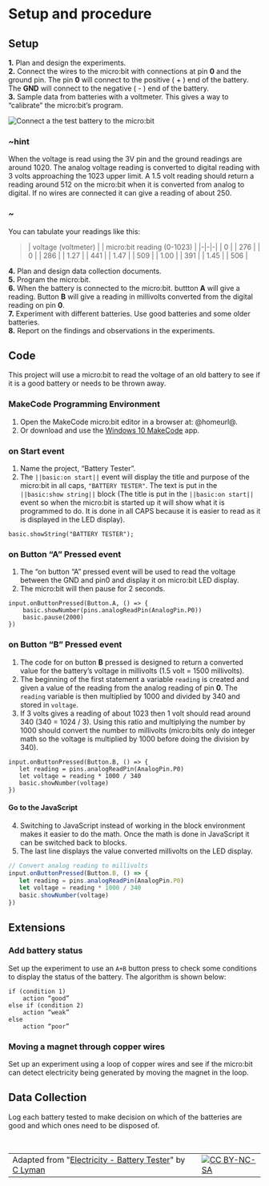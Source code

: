 # Setup and procedure

## Setup

**1.** Plan and design the experiments.<br/>
**2.** Connect the wires to the micro:bit with connections at pin **0** and the ground pin. The pin **0** will connect to the positive ( + ) end of the battery. The **GND** will connect to the negative ( - ) end of the battery.<br/>
**3.** Sample data from batteries with a voltmeter. This gives a way to “calibrate” the micro:bit’s program.

![Connect a the test battery to the micro:bit](/static/courses/ucp-science/electricity/battery-tester-connect.jpg)

### ~hint

When the voltage is read using the 3V pin and the ground readings are around 1020. The analog voltage reading is converted to digital reading with 3 volts approaching the 1023 upper limit. A 1.5 volt reading should return a reading around 512 on the micro:bit when it is converted from analog to digital. If no wires are connected it can give a reading of about 250.

### ~

You can tabulate your readings like this:

>| voltage (voltmeter) | | micro:bit reading (0-1023) |
|-|-|-|
| 0 | | 276 |
| 0 | | 286 |
| 1.27 | | 441 |
| 1.47 | | 509 |
| 1.00 | | 391 |
| 1.45 | | 506 |

**4.** Plan and design data collection documents.<br/>
**5.** Program the micro:bit.<br/>
**6.** When the battery is connected to the micro:bit. buttton **A** will give a reading. Button **B** will give a reading in millivolts converted from the digital reading on pin **0**.<br/>
**7.** Experiment with different batteries. Use good batteries and some older batteries.<br/>
**8.** Report on the findings and observations in the experiments.

## Code

This project will use a micro:bit to read the voltage of an old battery to see if it is a good battery or needs to be thrown away.

### MakeCode Programming Environment

1. Open the MakeCode micro:bit editor in a browser at: @homeurl@.
2. Or download and use the [Windows 10 MakeCode](https://www.microsoft.com/store/apps/9PJC7SV48LCX) app.

### on Start event

1. Name the project, “Battery Tester”.
2. The ``||basic:on start||`` event will display the title and purpose of the micro:bit in all caps, `"BATTERY TESTER"`. The text is put in the ``||basic:show string||`` block (The title is put in the ``||basic:on start||`` event so when the micro:bit is started up it will show what it is programmed to do. It is done in all CAPS because it is easier to read as it is displayed in the LED display).

```blocks
basic.showString("BATTERY TESTER");
```

### on Button “A” Pressed event

1. The “on button “A” pressed event will be used to read the voltage between the GND and pin0 and display it on micro:bit LED display.
2. The micro:bit will then pause for 2 seconds.

```blocks
input.onButtonPressed(Button.A, () => {
    basic.showNumber(pins.analogReadPin(AnalogPin.P0))
    basic.pause(2000)
})
```

### on Button “B” Pressed event

1. The code for on button **B** pressed is designed to return a converted value for the battery’s voltage in millivolts (1.5 volt = 1500 millivolts).
2. The beginning of the first statement a variable ``reading`` is created and given a value of the reading from the analog reading of pin **0**. The ``reading`` variable is then multiplied by 1000 and divided by 340 and stored in ``voltage``.
3. If 3 volts gives a reading of about 1023 then 1 volt should read around 340 (340 = 1024 / 3). Using this ratio and multiplying the number by 1000 should convert the number to millivolts (micro:bits only do integer math so the voltage is multiplied by 1000 before doing the division by 340).

```block
input.onButtonPressed(Button.B, () => {
   let reading = pins.analogReadPin(AnalogPin.P0)
   let voltage = reading * 1000 / 340
   basic.showNumber(voltage)
})
```

#### Go to the JavaScript

4. Switching to JavaScript instead of working in the block environment makes it easier to do the math. Once the math is done in JavaScript it can be switched back to blocks. 
5. The last line displays the value converted millivolts on the LED display.

```typescript
// Convert analog reading to millivolts
input.onButtonPressed(Button.B, () => {
   let reading = pins.analogReadPin(AnalogPin.P0)
   let voltage = reading * 1000 / 340
   basic.showNumber(voltage)
})
```

## Extensions

### Add battery status

Set up the experiment to use an ``A+B`` button press to check some conditions to display the status of the battery. The algorithm is shown below:

```
if (condition 1)
    action “good”
else if (condition 2)
    action “weak”
else
    action “poor”
```

### Moving a magnet through copper wires

Set up an experiment using a loop of copper wires and see if the micro:bit can detect electricity being generated by moving the magnet in the loop.

## Data Collection

Log each battery tested to make decision on which of the batteries are good and which ones need to be disposed of.

<br/>

| | | |
|-|-|-|
| Adapted from "[Electricity - Battery Tester](https://drive.google.com/open?id=15Xry9jFsIzHHG7RpaIomLodl9pBjTiKDvtjkd227b7Y)" by [C Lyman](http://utahcoding.org) | | [![CC BY-NC-SA](https://licensebuttons.net/l/by-nc-sa/4.0/80x15.png)](https://creativecommons.org/licenses/by-nc-sa/4.0/) |
